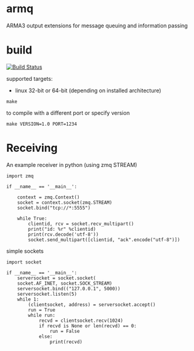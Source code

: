 armq
===

ARMA3 output extensions for message queuing and information passing

# build

[![Build Status](https://travis-ci.org/enckse/armq.svg?branch=master)](https://travis-ci.org/enckse/armq)

supported targets:
* linux 32-bit or 64-bit (depending on installed architecture)

```
make
```

to compile with a different port or specify version
```
make VERSION=1.0 PORT=1234
```

# Receiving

An example receiver in python (using zmq STREAM)
```
import zmq

if __name__ == '__main__':

    context = zmq.Context()
    socket = context.socket(zmq.STREAM)
    socket.bind("tcp://*:5555")

    while True:
        clientid, rcv = socket.recv_multipart()
        print("id: %r" %clientid)
        print(rcv.decode('utf-8'))
        socket.send_multipart([clientid, "ack".encode("utf-8")])
```

simple sockets
```
import socket

if __name__ == '__main__':
    serversocket = socket.socket(
    socket.AF_INET, socket.SOCK_STREAM)
    serversocket.bind(("127.0.0.1", 5000))
    serversocket.listen(5)
    while 1:
        (clientsocket, address) = serversocket.accept()
        run = True
        while run:
            recvd = clientsocket.recv(1024)
            if recvd is None or len(recvd) == 0:
                run = False
            else:
                print(recvd)
```
